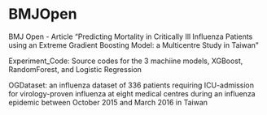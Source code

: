 # BMJOpen
BMJ Open - Article “Predicting Mortality in Critically Ill Influenza Patients using an Extreme Gradient Boosting Model: a Multicentre Study in Taiwan"


Experiment_Code: Source codes for the 3 machiine models, XGBoost, RandomForest, and Logistic Regression


OGDataset: an influenza dataset of 336 patients requiring ICU-admission for virology-proven influenza at eight medical centres during an influenza epidemic between October 2015 and March 2016 in Taiwan
